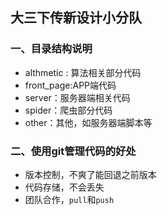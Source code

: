 ## 大三下传新设计小分队
### 一、目录结构说明
+ althmetic : 算法相关部分代码
+ front_page:APP端代码
+ server：服务器端相关代码
+ spider：爬虫部分代码
+ other：其他，如服务器端脚本等
### 二、使用git管理代码的好处
+ 版本控制，不爽了能回退之前版本
+ 代码存储，不会丢失
+ 团队合作，`pull`和`push`